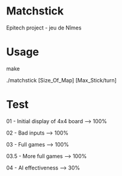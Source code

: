 # Matchstick
Epitech project - jeu de Nîmes

# Usage
  make

  ./matchstick [Size_Of_Map] [Max_Stick/turn]
  
# Test 

01 - Initial display of 4x4 board --> 100%

02 - Bad inputs --> 100%

03 - Full games --> 100%

03.5 - More full games --> 100%

04 - AI effectiveness --> 30%
